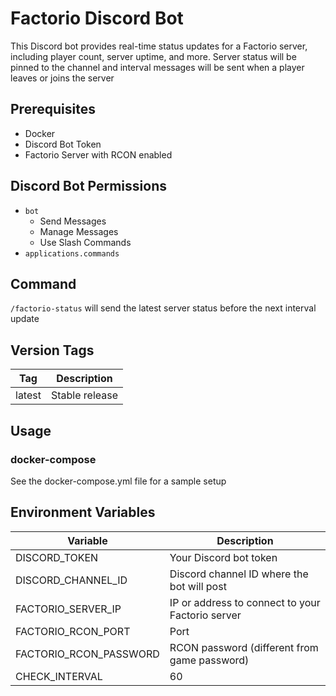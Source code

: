 # Factorio Discord Bot

This Discord bot provides real-time status updates for a Factorio server, including player count, server uptime, and more. Server status will be pinned to the channel and interval messages will be sent when a player leaves or joins the server

## Prerequisites

- Docker
- Discord Bot Token
- Factorio Server with RCON enabled

## Discord Bot Permissions

- `bot`
  - Send Messages
  - Manage Messages
  - Use Slash Commands
- `applications.commands`

## Command

`/factorio-status` will send the latest server status before the next interval update

## Version Tags

|Tag|Description|
|---|---|
|latest|Stable release|

## Usage

### docker-compose
See the docker-compose.yml file for a sample setup

## Environment Variables
|Variable|Description|
|---|---|
|DISCORD_TOKEN|Your Discord bot token|
|DISCORD_CHANNEL_ID|Discord channel ID where the bot will post|
|FACTORIO_SERVER_IP|IP or address to connect to your Factorio server|
|FACTORIO_RCON_PORT|Port|
|FACTORIO_RCON_PASSWORD|RCON password (different from game password)|
|CHECK_INTERVAL|60|
